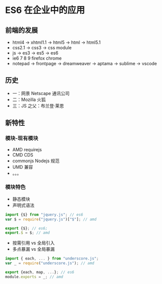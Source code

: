 # ES6 在企业中的应用

## 前端的发展

- html4 -> xhtml1.1 -> html5 -> html -> html5.1
- css2.1 -> css3 -> css module
- js -> es3 -> es5 -> es6
- ie6 7 8 9 firefox chrome
- notepad -> frontpage -> dreamweaver -> aptama -> sublime -> vscode

## 历史

- 一：网景 Netscape 通讯公司
- 二：Mozilla 火狐
- 三：JS 之父：布兰登·莱恩

## 新特性

### 模块-现有模块

- AMD requirejs
- CMD CDS
- commonjs Nodejs 规范
- UMD 兼容
- 。。。

### 模块特色

- 静态模块
- 声明式语法

```js
import {$} from "jquery.js"; // es6
var $ = require("jquery.js")["$"]; // amd

export {$}; // es6;
export.$ = $; // amd
```

- 按需引用 vs 全局引入
- 多点暴漏 vs 全局暴漏

```js
import { each, ... } from "underscore.js";
var _ = require("underscore.js"); // amd

export {each, map, ...}; // es6
module.exports = _; // amd
```
